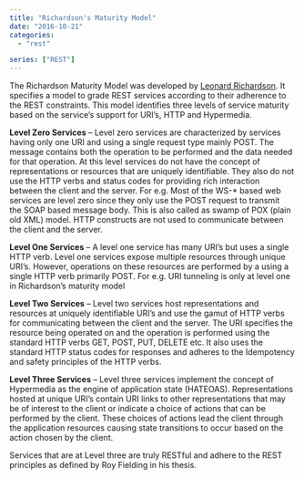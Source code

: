 ```yaml
---
title: "Richardson's Maturity Model"
date: "2016-10-21"
categories: 
  - "rest"

series: ["REST"]
---
```


The Richardson Maturity Model was developed by [Leonard Richardson](https://web.archive.org/web/20180822201706/http://www.crummy.com/). It specifies a model to grade REST services according to their adherence to the REST constraints. This model identifies three levels of service maturity based on the service’s support for URI’s, HTTP and Hypermedia.

**Level Zero Services** – Level zero services are characterized by services having only one URI and using a single request type mainly POST. The message contains both the operation to be performed and the data needed for that operation. At this level services do not have the concept of representations or resources that are uniquely identifiable. They also do not use the HTTP verbs and status codes for providing rich interaction between the client and the server. For e.g. Most of the WS-\* based web services are level zero since they only use the POST request to transmit the SOAP based message body. This is also called as swamp of POX (plain old XML) model. HTTP constructs are not used to communicate between the client and the server.

**Level One Services** – A level one service has many URI’s but uses a single HTTP verb. Level one services expose multiple resources through unique URI’s. However, operations on these resources are performed by a using a single HTTP verb primarily POST. For e.g. URI tunneling is only at level one in Richardson’s maturity model

**Level Two Services** – Level two services host representations and resources at uniquely identifiable URI’s and use the gamut of HTTP verbs for communicating between the client and the server. The URI specifies the resource being operated on and the operation is performed using the standard HTTP verbs GET, POST, PUT, DELETE etc. It also uses the standard HTTP status codes for responses and adheres to the Idempotency and safety principles of the HTTP verbs.

**Level Three Services** – Level three services implement the concept of Hypermedia as the engine of application state (HATEOAS). Representations hosted at unique URI’s contain URI links to other representations that may be of interest to the client or indicate a choice of actions that can be performed by the client. These choices of actions lead the client through the application resources causing state transitions to occur based on the action chosen by the client.

Services that are at Level three are truly RESTful and adhere to the REST principles as defined by Roy Fielding in his thesis.
